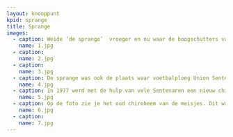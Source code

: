 ```yaml
---
layout: knooppunt
kpid: sprange
title: Sprange
images:
  - caption: Weide ‘de sprange’  vroeger en nu waar de boogschutters van de St. Sebastiaansgilde nog steeds hun hobby beoefenen.
    name: 1.jpg
  - caption: 
    name: 2.jpg
  - caption: 
    name: 3.jpg
  - caption: De sprange was ook de plaats waar voetbalploeg Union Sente speelde. Op vandaag gaat hier nog steeds jaarlijks een minivoetbaltornooi door georganiseerd door chiro Kiekeboe in het eerste weekend van juli.
    name: 4.jpg
  - caption: In 1977 werd met de hulp van vele Sentenaren een nieuw chiroheem gebouwd voor de jongenschiro.
    name: 5.jpg
  - caption: Op de foto zie je het oud chiroheem van de meisjes. Dit was een paviljoen op de expo van 1958. Dit werd afgesmeten om plaats te maken voor een nieuwbouw in 1987. Omdat er te weinig plaats was om de bloeiende chiro Kiekeboe Sente te herbergen werden in 2014 de bestaande hemen vernieuwd en een nieuwbouw gerealiseerd.
    name: 6.jpg
  - caption: 
    name: 7.jpg
---
```

